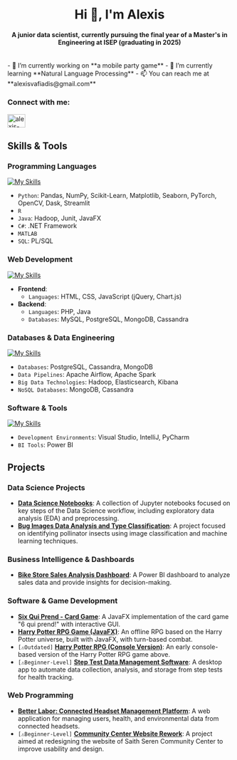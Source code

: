 <h1 align="center">Hi 👋, I'm Alexis</h1>
<h4 align="center">A junior data scientist, currently pursuing the final year of a Master's in Engineering at ISEP (graduating in 2025)</h3>
<br>
- 🔭 I’m currently working on **a mobile party game**
- 🌱 I’m currently learning **Natural Language Processing**
- 📫 You can reach me at **alexisvafiadis@gmail.com**

<h3 align="left">Connect with me:</h3>
<p align="left">
<a href="https://linkedin.com/in/alexis-vafiadis" target="blank"><img align="center" src="https://raw.githubusercontent.com/rahuldkjain/github-profile-readme-generator/master/src/images/icons/Social/linked-in-alt.svg" alt="alexis-vafiadis" height="30" width="40" /></a>
</p>


## Skills & Tools

### Programming Languages
[![My Skills](https://skillicons.dev/icons?i=python,r,java,cs,matlab,sklearn,dotnet)](https://skillicons.dev)

- `Python`: Pandas, NumPy, Scikit-Learn, Matplotlib, Seaborn, PyTorch, OpenCV, Dask, Streamlit
- `R`
- `Java`: Hadoop, Junit, JavaFX
- `C#`: .NET Framework
- `MATLAB`
- `SQL`: PL/SQL

### Web Development
[![My Skills](https://skillicons.dev/icons?i=html,css,js,php,mysql,mongodb)](https://skillicons.dev)

- **Frontend**:
  - `Languages`: HTML, CSS, JavaScript (jQuery, Chart.js)
- **Backend**:
  - `Languages`: PHP, Java
  - `Databases`: MySQL, PostgreSQL, MongoDB, Cassandra

### Databases & Data Engineering
[![My Skills](https://skillicons.dev/icons?i=postgres,mongodb,cassandra,elasticsearch)](https://skillicons.dev)

- `Databases`: PostgreSQL, Cassandra, MongoDB
- `Data Pipelines`: Apache Airflow, Apache Spark
- `Big Data Technologies`: Hadoop, Elasticsearch, Kibana
- `NoSQL Databases`: MongoDB, Cassandra

### Software & Tools
[![My Skills](https://skillicons.dev/icons?i=visualstudio,pycharm,git)](https://skillicons.dev)

- `Development Environments`: Visual Studio, IntelliJ, PyCharm
- `BI Tools`: Power BI




## Projects

### Data Science Projects
- **[Data Science Notebooks](https://github.com/alexisvafiadis/Data-Science-Notebooks)**: A collection of Jupyter notebooks focused on key steps of the Data Science workflow, including exploratory data analysis (EDA) and preprocessing.
- **[Bug Images Data Analysis and Type Classification](https://github.com/alexisvafiadis/Bug-Images-Data-Analysis-And-Type-Classification)**: A project focused on identifying pollinator insects using image classification and machine learning techniques.

### Business Intelligence & Dashboards
- **[Bike Store Sales Analysis Dashboard](https://github.com/alexisvafiadis/Bike-Sales-Analysis-Dashboard-Power-BI)**: A Power BI dashboard to analyze sales data and provide insights for decision-making.

### Software & Game Development
- **[Six Qui Prend - Card Game](https://github.com/alexisvafiadis/SixQuiPrend-Card-Game)**: A JavaFX implementation of the card game "6 qui prend!" with interactive GUI.
- **[Harry Potter RPG Game (JavaFX)](https://github.com/alexisvafiadis/HarryPotterRPG-with-GUI)**: An offline RPG based on the Harry Potter universe, built with JavaFX, with turn-based combat.
- `[⚠️Outdated]` **[Harry Potter RPG (Console Version)](https://github.com/alexisvafiadis/HarryPotterRPG-with-Console)**: An early console-based version of the Harry Potter RPG game above.
- `[⚠️Beginner-Level]` **[Step Test Data Management Software](https://github.com/alexisvafiadis/--Warning-Beginner-Level--Step-Test-Management-Software)**: A desktop app to automate data collection, analysis, and storage from step tests for health tracking.

### Web Programming
- **[Better Labor: Connected Headset Management Platform](https://github.com/alexisvafiadis/Connected-Headset-Data-Management-Platform--Better-Labor)**: A web application for managing users, health, and environmental data from connected headsets.
- `[⚠️Beginner-Level]` **[Community Center Website Rework](https://github.com/alexisvafiadis/Community-Center-Website-Rework)**: A project aimed at redesigning the website of Saith Seren Community Center to improve usability and design.





